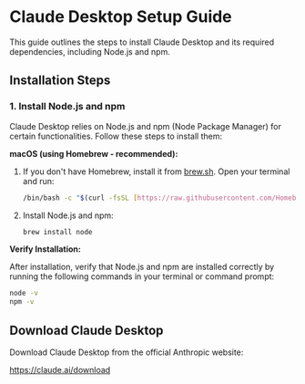# Claude Desktop Setup Guide

This guide outlines the steps to install Claude Desktop and its required dependencies, including Node.js and npm.

## Installation Steps

### 1. Install Node.js and npm

Claude Desktop relies on Node.js and npm (Node Package Manager) for certain functionalities. Follow these steps to install them:

**macOS (using Homebrew - recommended):**

1.  If you don't have Homebrew, install it from [brew.sh](https://brew.sh/). Open your terminal and run:

    ```bash
    /bin/bash -c "$(curl -fsSL [https://raw.githubusercontent.com/Homebrew/install/HEAD/install.sh](https://raw.githubusercontent.com/Homebrew/install/HEAD/install.sh))"
    ```

2.  Install Node.js and npm:

    ```bash
    brew install node
    ```

**Verify Installation:**

After installation, verify that Node.js and npm are installed correctly by running the following commands in your terminal or command prompt:

```bash
node -v
npm -v
```

## Download Claude Desktop
Download Claude Desktop from the official Anthropic website:

https://claude.ai/download